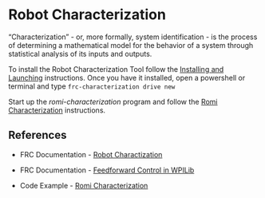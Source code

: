 # Robot Characterization
“Characterization” - or, more formally, system identification - is the process of determining a mathematical model for the behavior of a system through statistical analysis of its inputs and outputs.

To install the Robot Characterization Tool follow the [Installing and Launching](https://docs.wpilib.org/en/stable/docs/software/wpilib-tools/robot-characterization/introduction.html#installing-and-launching-the-toolsuite) instructions.  Once you have it installed, open a powershell or terminal and type `frc-characterization drive new`

Start up the *romi-characterization* program and follow the [Romi Characterization](https://github.com/bb-frc-workshops/romi-examples/tree/main/romi-characterization) instructions.


## References
- FRC Documentation - [Robot Charactization](https://docs.wpilib.org/en/stable/docs/software/wpilib-tools/robot-characterization/index.html)

- FRC Documentation - [Feedforward Control in WPILib](https://docs.wpilib.org/en/stable/docs/software/advanced-controls/controllers/feedforward.html#feedforward-control-in-wpilib)

- Code Example - [Romi Characterization](https://github.com/mjwhite8119/romi-examples/tree/main/romi-characterization)
